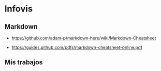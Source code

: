 # Infovis

## Markdown

* https://github.com/adam-p/markdown-here/wiki/Markdown-Cheatsheet

* https://guides.github.com/pdfs/markdown-cheatsheet-online.pdf

## Mis trabajos
